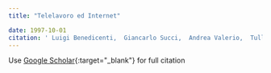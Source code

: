 ```yaml
---
title: "Telelavoro ed Internet"

date: 1997-10-01
citation: ' Luigi Benedicenti,  Giancarlo Succi,  Andrea Valerio,  Tullio Vernazza, &quot;Telelavoro ed Internet.&quot;, 1997.'
---
```

Use [Google Scholar](https://scholar.google.com/scholar?q=Telelavoro+ed+Internet){:target="_blank"} for full citation